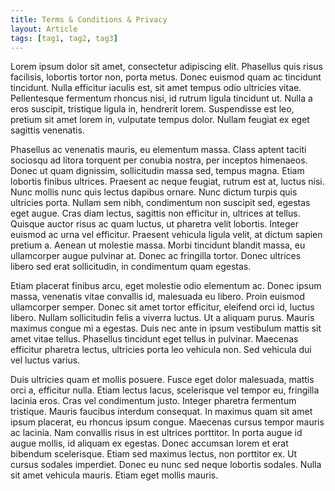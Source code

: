 ```yaml
---
title: Terms & Conditions & Privacy
layout: Article
tags: [tag1, tag2, tag3]
---
```


<p class="mt-4 text-blue text-xl font-sans-serif font-normal">
    Lorem ipsum dolor sit amet, consectetur adipiscing elit. Phasellus quis risus facilisis, lobortis tortor non, porta metus. Donec euismod quam ac tincidunt tincidunt. Nulla efficitur iaculis est, sit amet tempus odio ultricies vitae. Pellentesque fermentum rhoncus nisi, id rutrum ligula tincidunt ut. Nulla a eros suscipit, tristique ligula in, hendrerit lorem. Suspendisse est leo, pretium sit amet lorem in, vulputate tempus dolor. Nullam feugiat ex eget sagittis venenatis.
</p>

<p class="mt-4 text-blue text-xl font-sans-serif font-normal">
    Phasellus ac venenatis mauris, eu elementum massa. Class aptent taciti sociosqu ad litora torquent per conubia nostra, per inceptos himenaeos. Donec ut quam dignissim, sollicitudin massa sed, tempus magna. Etiam lobortis finibus ultrices. Praesent ac neque feugiat, rutrum est at, luctus nisi. Nunc mollis nunc quis lectus dapibus ornare. Nunc dictum turpis quis ultricies porta. Nullam sem nibh, condimentum non suscipit sed, egestas eget augue. Cras diam lectus, sagittis non efficitur in, ultrices at tellus. Quisque auctor risus ac quam luctus, ut pharetra velit lobortis. Integer euismod ac urna vel efficitur. Praesent vehicula ligula velit, at dictum sapien pretium a. Aenean ut molestie massa. Morbi tincidunt blandit massa, eu ullamcorper augue pulvinar at. Donec ac fringilla tortor. Donec ultrices libero sed erat sollicitudin, in condimentum quam egestas.
</p>

<p class="mt-4 text-blue text-xl font-sans-serif font-normal">
    Etiam placerat finibus arcu, eget molestie odio elementum ac. Donec ipsum massa, venenatis vitae convallis id, malesuada eu libero. Proin euismod ullamcorper semper. Donec sit amet tortor efficitur, eleifend orci id, luctus libero. Nullam sollicitudin felis a viverra luctus. Ut a aliquam purus. Mauris maximus congue mi a egestas. Duis nec ante in ipsum vestibulum mattis sit amet vitae tellus. Phasellus tincidunt eget tellus in pulvinar. Maecenas efficitur pharetra lectus, ultricies porta leo vehicula non. Sed vehicula dui vel luctus varius.
</p>

<p class="mt-4 text-blue text-xl font-sans-serif font-normal">
    Duis ultricies quam et mollis posuere. Fusce eget dolor malesuada, mattis orci a, efficitur nulla. Etiam lectus lacus, scelerisque vel tempor eu, fringilla lacinia eros. Cras vel condimentum justo. Integer pharetra fermentum tristique. Mauris faucibus interdum consequat. In maximus quam sit amet ipsum placerat, eu rhoncus ipsum congue. Maecenas cursus tempor mauris ac lacinia. Nam convallis risus in est ultrices porttitor. In porta augue id augue mollis, id aliquam ex egestas. Donec accumsan lorem et erat bibendum scelerisque. Etiam sed maximus lectus, non porttitor ex. Ut cursus sodales imperdiet. Donec eu nunc sed neque lobortis sodales. Nulla sit amet vehicula mauris. Etiam eget mollis mauris.
</p>